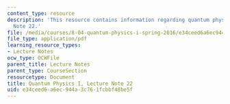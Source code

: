 ```yaml
---
content_type: resource
description: 'This resource contains information regarding quantum physics: Lecture
  Note 22.'
file: /media/courses/8-04-quantum-physics-i-spring-2016/e34ceed6a6ec944a3c761fcbbf48be5f_MIT8_04S16_LecNotes22.pdf
file_type: application/pdf
learning_resource_types:
- Lecture Notes
ocw_type: OCWFile
parent_title: Lecture Notes
parent_type: CourseSection
resourcetype: Document
title: Quantum Physics I, Lecture Note 22
uid: e34ceed6-a6ec-944a-3c76-1fcbbf48be5f
---
```

